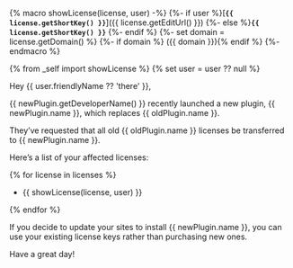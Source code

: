 {% macro showLicense(license, user) -%}
    {%- if user %}[**`{{ license.getShortKey() }}`**]({{ license.getEditUrl() }})
    {%- else %}**`{{ license.getShortKey() }}`**
    {%- endif %}
    {%- set domain = license.getDomain() %}
    {%- if domain %} ({{ domain }}){% endif %}
{%- endmacro %}

{% from _self import showLicense %}
{% set user = user ?? null %}

Hey {{ user.friendlyName ?? 'there' }},

{{ newPlugin.getDeveloperName() }} recently launched a new plugin, {{ newPlugin.name }}, which replaces {{ oldPlugin.name }}.

They’ve requested that all old {{ oldPlugin.name }} licenses be transferred to {{ newPlugin.name }}.

Here’s a list of your affected licenses:

{% for license in licenses %}
- {{ showLicense(license, user) }}

{% endfor %}

If you decide to update your sites to install {{ newPlugin.name }}, you can use your existing license keys rather than purchasing new ones.

Have a great day!
